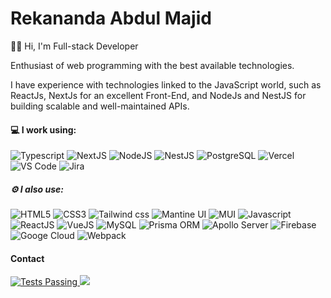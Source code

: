 # Rekananda Abdul Majid

👋🏻 Hi, I'm Full-stack Developer

Enthusiast of web programming with the best available technologies.

I have experience with technologies linked to the JavaScript world, such as ReactJs, NextJs for an excellent Front-End, and NodeJs and NestJS for building scalable and well-maintained APIs.
 
#### 💻 I work using:
 
![Typescript](https://img.shields.io/badge/-Typescript-354f52?style=flat-square&logo=typescript)
![NextJS](https://img.shields.io/badge/-NextJS-354f52?style=flat-square&logo=nextdotjs)
![NodeJS](https://img.shields.io/badge/-NodeJS-354f52?style=flat-square&logo=Node.js)
![NestJS](https://img.shields.io/badge/-NestJS-354f52?style=flat-square&logo=nestjs)
![PostgreSQL](https://img.shields.io/badge/-PostgreSQL-354f52?style=flat-square&logo=postgresql)
![Vercel](https://img.shields.io/badge/-Vercel-354f52?style=flat-square&logo=vercel)
![VS Code](https://img.shields.io/badge/-VS%20Code-354f52?style=flat-square&logo=visual-studio-code)
![Jira](https://img.shields.io/badge/-Jira-354f52?style=flat-square&logo=jira)
  
##### ⚙️ I also use: 

![HTML5](https://img.shields.io/badge/-HTML5-354f52?style=flat-square&logo=html5&logoColor=white)
![CSS3](https://img.shields.io/badge/-CSS3-354f52?style=flat-square&logo=css3)
![Tailwind css](https://img.shields.io/badge/-Tailwind%20css-354f52?style=flat-square&logo=tailwindcss)
![Mantine UI](https://img.shields.io/badge/-Mantine%20UI-354f52?style=flat-square&logo=mantine)
![MUI](https://img.shields.io/badge/-Material%20UI-354f52?style=flat-square&logo=mui)
![Javascript](https://img.shields.io/badge/-Javascript-354f52?style=flat-square&logo=javascript)
![ReactJS](https://img.shields.io/badge/-ReactJS-354f52?style=flat-square&logo=react)
![VueJS](https://img.shields.io/badge/-VueJS-354f52?style=flat-square&logo=vuedotjs)
![MySQL](https://img.shields.io/badge/-MySQL-354f52?style=flat-square&logo=mysql)
![Prisma ORM](https://img.shields.io/badge/-Prisma%20ORM-354f52?style=flat-square&logo=prisma)
![Apollo Server](https://img.shields.io/badge/-Apollo%20Server-354f52?style=flat-square&logo=apollographql)
![Firebase](https://img.shields.io/badge/-Firebase-354f52?style=flat-square&logo=firebase)
![Googe Cloud](https://img.shields.io/badge/-Google%20Cloud-354f52?style=flat-square&logo=googlecolab)
![Webpack](https://img.shields.io/badge/-Webpack-354f52?style=flat-square&logo=webpack)
  





 #### Contact
 
 <a href="https://www.linkedin.com/in/nicolasteofilo/" target="blank">
      <img alt="Tests Passing" src="https://img.shields.io/badge/-Rekananda%20Abdul%20Majid-354f52?style=flat-square&logo=Linkedin&logoColor=white&link=https://www.linkedin.com/in/rekananda-majid/)](https://www.linkedin.com/in/rekananda-majid/)" />
 </a>
 <a href="mailto:contato.nicolasteofilo@gmail.com">
      <img src="https://img.shields.io/badge/-career.rekananda@gmail.com-354f52?style=flat-square&logo=Gmail&logoColor=white&link=)](mailto:career.rekananda@gmail.com"/>
